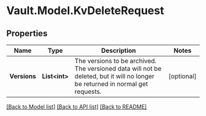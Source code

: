 # Vault.Model.KvDeleteRequest

## Properties

Name | Type | Description | Notes
------------ | ------------- | ------------- | -------------
**Versions** | **List&lt;int&gt;** | The versions to be archived. The versioned data will not be deleted, but it will no longer be returned in normal get requests. | [optional] 

[[Back to Model list]](../README.md#documentation-for-models) [[Back to API list]](../README.md#documentation-for-api-endpoints) [[Back to README]](../README.md)

